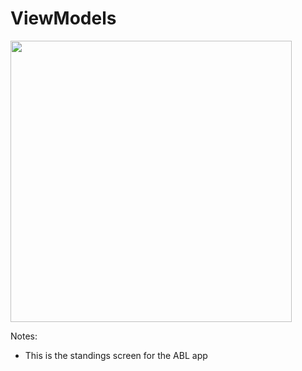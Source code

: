 # ViewModels

<img src="img/abl-standings.png" height="450" />

Notes:
+ This is the standings screen for the ABL app